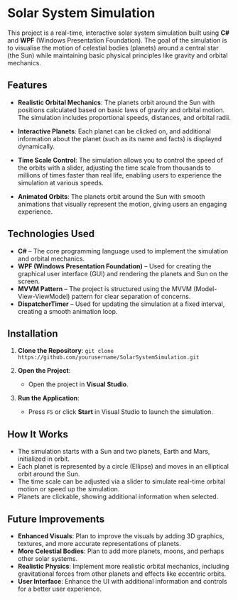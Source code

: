# Solar System Simulation

This project is a real-time, interactive solar system simulation built using **C#** and **WPF** (Windows Presentation Foundation). The goal of the simulation is to visualise the motion of celestial bodies (planets) around a central star (the Sun) while maintaining basic physical principles like gravity and orbital mechanics.

## Features

- **Realistic Orbital Mechanics**: The planets orbit around the Sun with positions calculated based on basic laws of gravity and orbital motion. The simulation includes proportional speeds, distances, and orbital radii.
  
- **Interactive Planets**: Each planet can be clicked on, and additional information about the planet (such as its name and facts) is displayed dynamically.

- **Time Scale Control**: The simulation allows you to control the speed of the orbits with a slider, adjusting the time scale from thousands to millions of times faster than real life, enabling users to experience the simulation at various speeds.

- **Animated Orbits**: The planets orbit around the Sun with smooth animations that visually represent the motion, giving users an engaging experience.

## Technologies Used

- **C#** – The core programming language used to implement the simulation and orbital mechanics.
- **WPF (Windows Presentation Foundation)** – Used for creating the graphical user interface (GUI) and rendering the planets and Sun on the screen.
- **MVVM Pattern** – The project is structured using the MVVM (Model-View-ViewModel) pattern for clear separation of concerns.
- **DispatcherTimer** – Used for updating the simulation at a fixed interval, creating a smooth animation loop.

## Installation

1. **Clone the Repository**:
   `git clone https://github.com/yourusername/SolarSystemSimulation.git`

2. **Open the Project**:
   - Open the project in **Visual Studio**.

3. **Run the Application**:
   - Press `F5` or click **Start** in Visual Studio to launch the simulation.


## How It Works

- The simulation starts with a Sun and two planets, Earth and Mars, initialized in orbit.
- Each planet is represented by a circle (Ellipse) and moves in an elliptical orbit around the Sun.
- The time scale can be adjusted via a slider to simulate real-time orbital motion or speed up the simulation.
- Planets are clickable, showing additional information when selected.

## Future Improvements

- **Enhanced Visuals**: Plan to improve the visuals by adding 3D graphics, textures, and more accurate representations of planets.
- **More Celestial Bodies**: Plan to add more planets, moons, and perhaps other solar systems.
- **Realistic Physics**: Implement more realistic orbital mechanics, including gravitational forces from other planets and effects like eccentric orbits.
- **User Interface**: Enhance the UI with additional information and controls for a better user experience.

